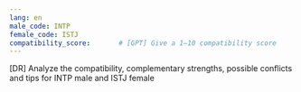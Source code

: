 ```yaml
---
lang: en
male_code: INTP
female_code: ISTJ
compatibility_score:       # [GPT] Give a 1–10 compatibility score
---
```


[DR] Analyze the compatibility, complementary strengths, possible conflicts and tips for INTP male and ISTJ female

